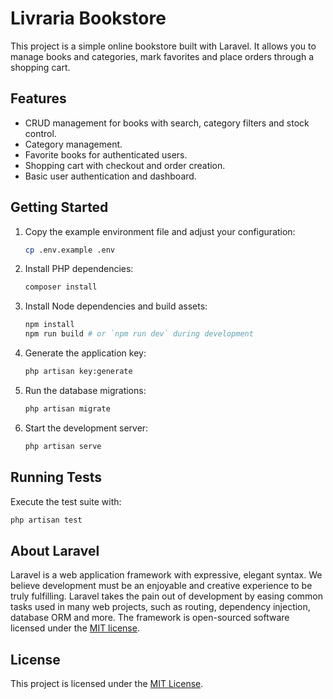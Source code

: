# Livraria Bookstore

This project is a simple online bookstore built with Laravel. It allows you to manage books and categories, mark favorites and place orders through a shopping cart.

## Features

- CRUD management for books with search, category filters and stock control.
- Category management.
- Favorite books for authenticated users.
- Shopping cart with checkout and order creation.
- Basic user authentication and dashboard.

## Getting Started

1. Copy the example environment file and adjust your configuration:
   ```bash
   cp .env.example .env
   ```
2. Install PHP dependencies:
   ```bash
   composer install
   ```
3. Install Node dependencies and build assets:
   ```bash
   npm install
   npm run build # or `npm run dev` during development
   ```
4. Generate the application key:
   ```bash
   php artisan key:generate
   ```
5. Run the database migrations:
   ```bash
   php artisan migrate
   ```
6. Start the development server:
   ```bash
   php artisan serve
   ```

## Running Tests

Execute the test suite with:

```bash
php artisan test
```

## About Laravel

Laravel is a web application framework with expressive, elegant syntax. We believe development must be an enjoyable and creative experience to be truly fulfilling. Laravel takes the pain out of development by easing common tasks used in many web projects, such as routing, dependency injection, database ORM and more. The framework is open-sourced software licensed under the [MIT license](https://opensource.org/licenses/MIT).

## License

This project is licensed under the [MIT License](../LICENSE).
